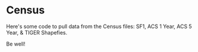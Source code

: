 # Census

Here's some code to pull data from the Census files: SF1, ACS 1 Year, ACS 5 Year, & TIGER Shapefies.

Be well!
